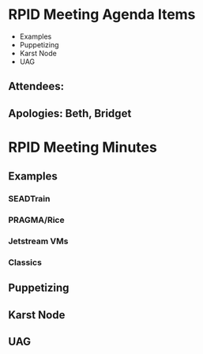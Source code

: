 # RPID Meeting Agenda Items

   * Examples
   * Puppetizing
   * Karst Node
   * UAG
   
## Attendees: 
## Apologies: Beth, Bridget
   
# RPID Meeting Minutes

## Examples

### SEADTrain

### PRAGMA/Rice

### Jetstream VMs

### Classics

## Puppetizing

## Karst Node

## UAG
